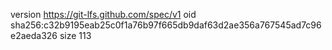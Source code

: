 version https://git-lfs.github.com/spec/v1
oid sha256:c32b9195eab25c0f1a76b97f665db9daf63d2ae356a767545ad7c96e2aeda326
size 113
